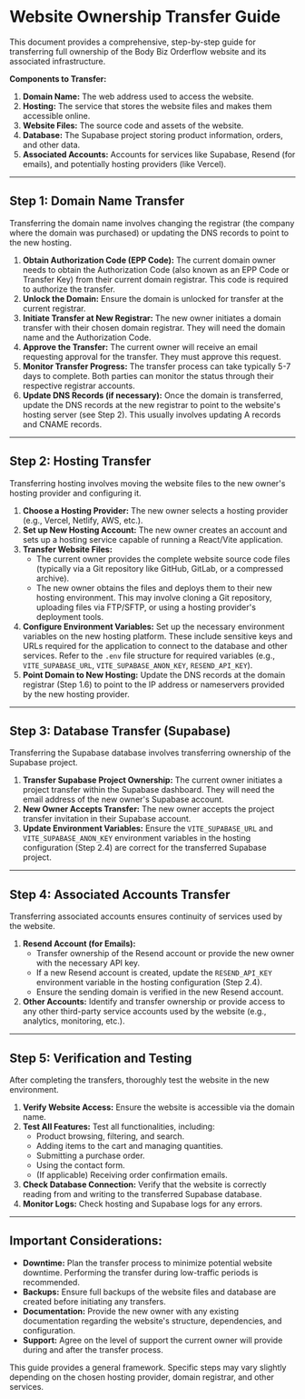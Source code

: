 # Website Ownership Transfer Guide

This document provides a comprehensive, step-by-step guide for transferring full ownership of the Body Biz Orderflow website and its associated infrastructure.

**Components to Transfer:**

1.  **Domain Name:** The web address used to access the website.
2.  **Hosting:** The service that stores the website files and makes them accessible online.
3.  **Website Files:** The source code and assets of the website.
4.  **Database:** The Supabase project storing product information, orders, and other data.
5.  **Associated Accounts:** Accounts for services like Supabase, Resend (for emails), and potentially hosting providers (like Vercel).

---

## Step 1: Domain Name Transfer

Transferring the domain name involves changing the registrar (the company where the domain was purchased) or updating the DNS records to point to the new hosting.

1.  **Obtain Authorization Code (EPP Code):** The current domain owner needs to obtain the Authorization Code (also known as an EPP Code or Transfer Key) from their current domain registrar. This code is required to authorize the transfer.
2.  **Unlock the Domain:** Ensure the domain is unlocked for transfer at the current registrar.
3.  **Initiate Transfer at New Registrar:** The new owner initiates a domain transfer with their chosen domain registrar. They will need the domain name and the Authorization Code.
4.  **Approve the Transfer:** The current owner will receive an email requesting approval for the transfer. They must approve this request.
5.  **Monitor Transfer Progress:** The transfer process can take typically 5-7 days to complete. Both parties can monitor the status through their respective registrar accounts.
6.  **Update DNS Records (if necessary):** Once the domain is transferred, update the DNS records at the new registrar to point to the website's hosting server (see Step 2). This usually involves updating A records and CNAME records.

---

## Step 2: Hosting Transfer

Transferring hosting involves moving the website files to the new owner's hosting provider and configuring it.

1.  **Choose a Hosting Provider:** The new owner selects a hosting provider (e.g., Vercel, Netlify, AWS, etc.).
2.  **Set up New Hosting Account:** The new owner creates an account and sets up a hosting service capable of running a React/Vite application.
3.  **Transfer Website Files:**
    *   The current owner provides the complete website source code files (typically via a Git repository like GitHub, GitLab, or a compressed archive).
    *   The new owner obtains the files and deploys them to their new hosting environment. This may involve cloning a Git repository, uploading files via FTP/SFTP, or using a hosting provider's deployment tools.
4.  **Configure Environment Variables:** Set up the necessary environment variables on the new hosting platform. These include sensitive keys and URLs required for the application to connect to the database and other services. Refer to the `.env` file structure for required variables (e.g., `VITE_SUPABASE_URL`, `VITE_SUPABASE_ANON_KEY`, `RESEND_API_KEY`).
5.  **Point Domain to New Hosting:** Update the DNS records at the domain registrar (Step 1.6) to point to the IP address or nameservers provided by the new hosting provider.

---

## Step 3: Database Transfer (Supabase)

Transferring the Supabase database involves transferring ownership of the Supabase project.

1.  **Transfer Supabase Project Ownership:** The current owner initiates a project transfer within the Supabase dashboard. They will need the email address of the new owner's Supabase account.
2.  **New Owner Accepts Transfer:** The new owner accepts the project transfer invitation in their Supabase account.
3.  **Update Environment Variables:** Ensure the `VITE_SUPABASE_URL` and `VITE_SUPABASE_ANON_KEY` environment variables in the hosting configuration (Step 2.4) are correct for the transferred Supabase project.

---

## Step 4: Associated Accounts Transfer

Transferring associated accounts ensures continuity of services used by the website.

1.  **Resend Account (for Emails):**
    *   Transfer ownership of the Resend account or provide the new owner with the necessary API key.
    *   If a new Resend account is created, update the `RESEND_API_KEY` environment variable in the hosting configuration (Step 2.4).
    *   Ensure the sending domain is verified in the new Resend account.
2.  **Other Accounts:** Identify and transfer ownership or provide access to any other third-party service accounts used by the website (e.g., analytics, monitoring, etc.).

---

## Step 5: Verification and Testing

After completing the transfers, thoroughly test the website in the new environment.

1.  **Verify Website Access:** Ensure the website is accessible via the domain name.
2.  **Test All Features:** Test all functionalities, including:
    *   Product browsing, filtering, and search.
    *   Adding items to the cart and managing quantities.
    *   Submitting a purchase order.
    *   Using the contact form.
    *   (If applicable) Receiving order confirmation emails.
3.  **Check Database Connection:** Verify that the website is correctly reading from and writing to the transferred Supabase database.
4.  **Monitor Logs:** Check hosting and Supabase logs for any errors.

---

## Important Considerations:

*   **Downtime:** Plan the transfer process to minimize potential website downtime. Performing the transfer during low-traffic periods is recommended.
*   **Backups:** Ensure full backups of the website files and database are created before initiating any transfers.
*   **Documentation:** Provide the new owner with any existing documentation regarding the website's structure, dependencies, and configuration.
*   **Support:** Agree on the level of support the current owner will provide during and after the transfer process.

This guide provides a general framework. Specific steps may vary slightly depending on the chosen hosting provider, domain registrar, and other services.
